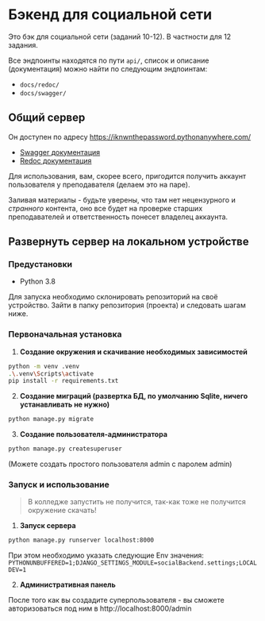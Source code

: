 # Бэкенд для социальной сети

Это бэк для социальной сети (заданий 10-12). В частности для 12 задания.

Все эндпоинты находятся по пути `api/`, список и описание (документация)
можно найти по следующим эндпоинтам:
- `docs/redoc/`
- `docs/swagger/`


## Общий сервер

Он доступен по адресу https://iknwnthepassword.pythonanywhere.com/

- [Swagger документация](https://iknwnthepassword.pythonanywhere.com/docs/swagger/)
- [Redoc документация](https://iknwnthepassword.pythonanywhere.com/docs/redoc/)


Для использования, вам, скорее всего, пригодится получить аккаунт пользователя
у преподавателя (делаем это на паре).

Заливая материалы - будьте уверены, что там нет нецензурного и *странного* контента, 
оно все будет на проверке старших преподавателей и ответственность понесет 
владелец аккаунта.

## Развернуть сервер на локальном устройстве

### Предустановки

- Python 3.8

Для запуска необходимо склонировать репозиторий на своё устройство.
Зайти в папку репозитория (проекта) и следовать шагам ниже.

### Первоначальная установка

1. **Создание окружения и скачивание необходимых зависимостей**
```bash
python -m venv .venv
.\.venv\Scripts\activate
pip install -r requirements.txt
```

2. **Создание миграций (развертка БД, по умолчанию Sqlite, ничего устанавливать не нужно)**

```bash
python manage.py migrate
```

3. **Создание пользователя-администратора**
```bash
python manage.py createsuperuser 
```
(Можете создать простого пользователя admin с паролем admin)

### Запуск и использование

> В колледже запустить не получится, так-как тоже не получится окружение скачать!

1. **Запуск сервера**

```bash
python manage.py runserver localhost:8000
```
При этом необходимо указать следующие Env значения:
`PYTHONUNBUFFERED=1;DJANGO_SETTINGS_MODULE=socialBackend.settings;LOCALDEV=1`

2. **Административная панель**

После того как вы создадите суперпользователя - вы сможете авторизоваться под ним в 
http://localhost:8000/admin
